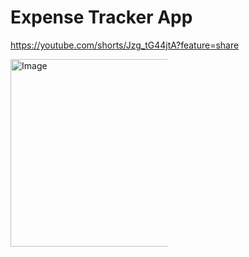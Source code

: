 # Expense Tracker App

https://youtube.com/shorts/Jzg_tG44jtA?feature=share

<img width="300" height="500" alt="Image" src="https://github.com/user-attachments/assets/2aafa334-db60-4643-aee5-222ddda85e82" style="max-width: 50%; display: block; height: auto;" />


